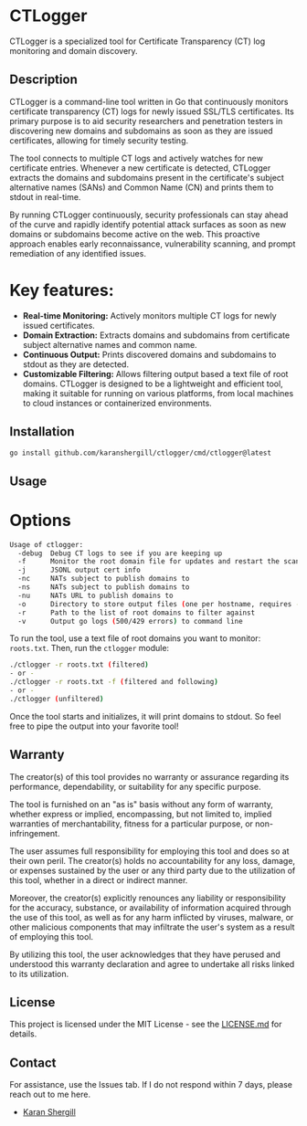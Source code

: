 # CTLogger
CTLogger is a specialized tool for Certificate Transparency (CT) log monitoring and domain discovery.
## Description

CTLogger is a command-line tool written in Go that continuously monitors certificate transparency (CT) logs for newly issued SSL/TLS certificates. Its primary purpose is to aid security researchers and penetration testers in discovering new domains and subdomains as soon as they are issued certificates, allowing for timely security testing.

The tool connects to multiple CT logs and actively watches for new certificate entries. Whenever a new certificate is detected, CTLogger extracts the domains and subdomains present in the certificate's subject alternative names (SANs) and Common Name (CN) and prints them to stdout in real-time.

By running CTLogger continuously, security professionals can stay ahead of the curve and rapidly identify potential attack surfaces as soon as new domains or subdomains become active on the web. This proactive approach enables early reconnaissance, vulnerability scanning, and prompt remediation of any identified issues.

# Key features:

- **Real-time Monitoring:** Actively monitors multiple CT logs for newly issued certificates.
- **Domain Extraction:** Extracts domains and subdomains from certificate subject alternative names and common name.
- **Continuous Output:** Prints discovered domains and subdomains to stdout as they are detected.
- **Customizable Filtering:** Allows filtering output based a text file of root domains.
CTLogger is designed to be a lightweight and efficient tool, making it suitable for running on various platforms, from local machines to cloud instances or containerized environments.

## Installation

```sh
go install github.com/karanshergill/ctlogger/cmd/ctlogger@latest
```

## Usage
# Options
```sh
Usage of ctlogger:
  -debug  Debug CT logs to see if you are keeping up
  -f      Monitor the root domain file for updates and restart the scan. requires the -r flag
  -j      JSONL output cert info
  -nc     NATs subject to publish domains to
  -ns     NATs subject to publish domains to
  -nu     NATs URL to publish domains to
  -o      Directory to store output files (one per hostname, requires -r flag)
  -r      Path to the list of root domains to filter against
  -v      Output go logs (500/429 errors) to command line
```

To run the tool, use a text file of root domains you want to monitor: `roots.txt`. Then, run the `ctlogger` module:

```sh
./ctlogger -r roots.txt (filtered)
- or -
./ctlogger -r roots.txt -f (filtered and following)
- or -
./ctlogger (unfiltered)

```

Once the tool starts and initializes, it will print domains to stdout. So feel free to pipe the output into your favorite tool!

## Warranty

The creator(s) of this tool provides no warranty or assurance regarding its performance, dependability, or suitability for any specific purpose.

The tool is furnished on an "as is" basis without any form of warranty, whether express or implied, encompassing, but not limited to, implied warranties of merchantability, fitness for a particular purpose, or non-infringement.

The user assumes full responsibility for employing this tool and does so at their own peril. The creator(s) holds no accountability for any loss, damage, or expenses sustained by the user or any third party due to the utilization of this tool, whether in a direct or indirect manner.

Moreover, the creator(s) explicitly renounces any liability or responsibility for the accuracy, substance, or availability of information acquired through the use of this tool, as well as for any harm inflicted by viruses, malware, or other malicious components that may infiltrate the user's system as a result of employing this tool.

By utilizing this tool, the user acknowledges that they have perused and understood this warranty declaration and agree to undertake all risks linked to its utilization.

## License

This project is licensed under the MIT License - see the [LICENSE.md](LICENSE.md) for details.

## Contact

For assistance, use the Issues tab. If I do not respond within 7 days, please reach out to me here.

- [Karan Shergill](https://github.com/karanshergill)
